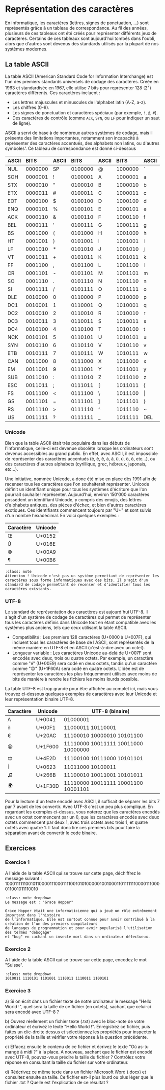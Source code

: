 # Représentation des caractères

En informatique, les caractères (lettres, signes de ponctuation, ...) sont représentés grâce à un tableau de correspondance. Au fil des années, plusieurs de ces tableaux ont été créés pour représenter différents jeux de caractères. Certains de ces tableaux sont aujourd'hui tombés dans l'oubli, alors que d'autres sont devenus des standards utilisés par la plupart de nos systèmes modernes.

## La table ASCII

La table ASCII (American Standard Code for Information Interchange) est l'un des premiers standards universels de codage des caractères. Créée en 1963 et standardisée en 1967, elle utilise 7 bits pour représenter 128 (2<sup>7</sup>) caractères différents. Ces caractères incluent :

- Les lettres majuscules et minuscules de l'alphabet latin (A-Z, a-z).
- Les chiffres (0-9).
- Les signes de ponctuation et caractères spéciaux (par exemple, `!`, `@`, `#`).
- Des caractères de contrôle  (comme `ACK`, `SYN`, ou `LF` pour indiquer un saut de ligne).

ASCII a servi de base à de nombreux autres systèmes de codage, mais il présente des limitations importantes, notamment son incapacité à représenter des caractères accentués, des alphabets non latins, ou d'autres symboles'. Ce tableau de correspondance est donné ci-dessous

| ASCII | BITS     | ASCII | BITS     | ASCII | BITS     | ASCII | BITS     |
| :---- | :------- | :---- | :------- | :---- | :------- | :---- | :------- |
| NUL   | 0000000  | SP    | 0100000  | @     | 1000000  | `     | 1100000  |
| SOH   | 0000001  | !     | 0100001  | A     | 1000001  | a     | 1100001  |
| STX   | 0000010  | "     | 0100010  | B     | 1000010  | b     | 1100010  |
| ETX   | 0000011  | #     | 0100011  | C     | 1000011  | c     | 1100011  |
| EOT   | 0000100  | $     | 0100100  | D     | 1000100  | d     | 1100100  |
| ENQ   | 0000101  | %     | 0100101  | E     | 1000101  | e     | 1100101  |
| ACK   | 0000110  | &     | 0100110  | F     | 1000110  | f     | 1100110  |
| BEL   | 0000111  | '     | 0100111  | G     | 1000111  | g     | 1100111  |
| BS    | 0001000  | (     | 0101000  | H     | 1001000  | h     | 1101000  |
| HT    | 0001001  | )     | 0101001  | I     | 1001001  | i     | 1101001  |
| LF    | 0001010  | *     | 0101010  | J     | 1001010  | j     | 1101010  |
| VT    | 0001011  | +     | 0101011  | K     | 1001011  | k     | 1101011  |
| FF    | 0001100  | ,     | 0101100  | L     | 1001100  | l     | 1101100  |
| CR    | 0001101  | -     | 0101101  | M     | 1001101  | m     | 1101101  |
| SO    | 0001110  | .     | 0101110  | N     | 1001110  | n     | 1101110  |
| SI    | 0001111  | /     | 0101111  | O     | 1001111  | o     | 1101111  |
| DLE   | 0010000  | 0     | 0110000  | P     | 1010000  | p     | 1110000  |
| DC1   | 0010001  | 1     | 0110001  | Q     | 1010001  | q     | 1110001  |
| DC2   | 0010010  | 2     | 0110010  | R     | 1010010  | r     | 1110010  |
| DC3   | 0010011  | 3     | 0110011  | S     | 1010011  | s     | 1110011  |
| DC4   | 0010100  | 4     | 0110100  | T     | 1010100  | t     | 1110100  |
| NCK   | 0010101  | 5     | 0110101  | U     | 1010101  | u     | 1110101  |
| SYN   | 0010110  | 6     | 0110110  | V     | 1010110  | v     | 1110110  |
| ETB   | 0010111  | 7     | 0110111  | W     | 1010111  | w     | 1110111  |
| CAN   | 0011000  | 8     | 0111000  | X     | 1011000  | x     | 1111000  |
| EM    | 0011001  | 9     | 0111001  | Y     | 1011001  | y     | 1111001  |
| SUB   | 0011010  | :     | 0111010  | Z     | 1011010  | z     | 1111010  |
| ESC   | 0011011  | ;     | 0111011  | [     | 1011011  | {     | 1111011  |
| FS    | 0011100  | <     | 0111100  | \     | 1011100  | \|     | 1111100  |
| GS    | 0011101  | =     | 0111101  | ]     | 1011101  | }     | 1111101  |
| RS    | 0011110  | >     | 0111110  | ^     | 1011110  | ~     | 1111110  |
| US    | 0011111  | ?     | 0111111  | _     | 1011111  | DEL   | 1111111  |

### Unicode

Bien que la table ASCII était très populaire dans les débuts de l'informatique, celle-ci est devenue obsolète lorsque les ordinateurs sont devenus accessibles au grand public. En effet, avec ASCII, il est impossible de représenter des caractères accentués (é, è, ê, à, â, ü, ù, ö, ô, etc...), ou des caractères d'autres alphabets (cyrillique, grec, hébreux, japonais, etc...).

Une initiative, nommée Unicode, a donc été mise en place dès 1991 afin de recenser tous les caractères que l'on souhaiterait représenter. Unicode définit un identifiant unique pour tous les systèmes d'écriture que l'on pourrait souhaiter représenter. Aujourd'hui, environ 150'000 caractères possèdent un identifiant Unicode, y compris des emojis, des lettres d'alphabets antiques, des pièces d'échec, et bien d'autres caractères exotiques. Ces identifiants commencent toujours par "U+" et sont suivis d'un nombre hexadécimal. En voici quelques exemples :

| Caractère | Unicode |
|-----------|---------|
| Œ         | U+0152  |
| Ů         | U+016E  |
| ©         | U+00A9  |
| ¶         | U+00B6  |

```{admonition} Note sur Unicode 
:class: note
Attention ! Unicode n'est pas un système permettant de représenter les caractères sous forme informatiques avec des bits. Il s'agit d'un standard de codage permettant de recenser et d'identifier tous les caractères existants.
```

### UTF-8
Le standard de représentation des caractères est aujourd'hui UTF-8. Il s'agit d'un système de codage de caractères qui permet de représenter tous les caractères définis dans Unicode tout en étant compatible avec les systèmes plus anciens, tels que ceux utilisant la table ASCII.

 - Compatibilité : Les premiers 128 caractères (U+0000 à U+007F), qui incluent tous les caractères de base de l'ASCII, sont représentés de la même manière en UTF-8 et en ASCII (c'est-à-dire avec un octet).
 - Longueur variable : Les caractères Unicode au-delà de U+007F sont encodés avec deux, trois ou quatre octets. Par exemple, un caractère comme "é" (U+00E9) sera codé en deux octets, tandis qu'un caractère comme "😊" (U+1F60A) sera codé en quatre octets. L'idée est de représenter les caractères les plus fréquemment utilisés avec moins de bits de manière à rendre les fichiers les moins lourds possible.
 
 La table UTF-8 est trop grande pour être affichée au complet ici, mais vous trouvez ci-dessous quelques exemples de caractères avec leur Unicode et leur représentation binaire UTF-8.

 | Caractère | Unicode    | UTF-8 (binaire)                              |
|-----------|------------|---------------------------------------------|
| A         | U+0041     | 01000001                                    |
| ñ         | U+00F1     | 11000011 10110001                           |
| €         | U+20AC     | 11100010 10000010 10101100                  |
| 😀        | U+1F600    | 11110000 10011111 10011000 10000000         |
| 中        | U+4E2D     | 11100100 10111000 10101101                  |
| أ         | U+0623     | 11011000 10100011                           |
| ♫         | U+266B     | 11100010 10011001 10101011                  |
| 🌍        | U+1F30D    | 11110000 10011111 10001100 10001101         |

Pour la lecture d'un texte encodé avec ASCII, il suffisait de séparer les bits 7 par 7 avant de les convertir. Avec UTF-8 c'est un peu plus compliqué. En regardant les exemples ci-dessus, vous noterez que les caractères encodés avec un octet commencent par un 0, que les caractères encodés avec deux octets commencent par deux 1, avec trois octets avec trois 1, et quatre octets avec quatre 1. Il faut donc lire ces premiers bits pour faire la séparation avant de convertir le code binaire.

## Exercices

### Exercice 1
A l'aide de la table ASCII qui se trouve sur cette page, déchiffrez le message suivant :
100011111100101100001110001111001010100000100100011011111110000111000011001011110010
````{admonition} Solution
:class: note dropdown
Le message est : "Grace Hopper"

Grace Hopper était une informaticienne qui a joué un rôle extrêmement important dans l'histoire
de l’informatique. Elle est surtout connue pour avoir contribué à la création de l'un des premiers compilateurs
de langages de programmation et pour avoir popularisé l'utilisation des termes "débogage"
et "bug" en cachant un insecte mort dans un ordinateur défectueux.
````
### Exercice 2
A l'aide de la table ASCII qui se trouve sur cette page, encodez le mot "Suisse".
````{admonition} Solution
:class: note dropdown
1010011 1110101 1101001 1110011 1110011 1100101
````

### Exercice 3
a) Si on écrit dans un fichier texte de notre ordinateur le message "Hello World !", quel sera la taille de ce fichier (en octets), sachant que celui-ci sera encodé avec UTF-8 ?


b) Ouvrez réellement un fichier texte (.txt) avec le bloc-note de votre ordinateur et écrivez le texte "Hello World !". Enregistrez ce fichier, puis faites un clic-droite dessus et sélectionnez les propriétés pour inspecter la propriété de la taille et vérifier votre réponse à la question précédente.


c) Effacez ensuite le contenu de ce fichier et écrivez le texte "Où as-tu mangé à midi ?" à la place. A nouveau, sachant que le fichier est encodé avec UTF-8, pouvez-vous prédire la taille du fichier ? Contrôlez votre réponse en consultant la taille du fichier sur votre ordinateur.


d) Réécrivez ce même texte dans un fichier Microsoft Word (.docx) et consultez ensuite sa taille. Ce fichier est-il plus lourd ou plus léger que le fichier .txt ? Quelle est l'explication de ce résultat ?